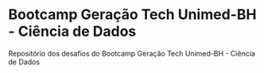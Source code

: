 # Bootcamp Geração Tech Unimed-BH - Ciência de Dados

Repositório dos desafios do Bootcamp Geração Tech Unimed-BH - Ciência de Dados
